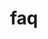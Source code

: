 ---
layout: faq
title: faq
permalink: /faq/
nav: true
navn: Geir Sollid
profilbilde: geir.jpeg
email: geir@getacademy.no
number: "92621638"
---